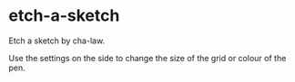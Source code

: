 # etch-a-sketch

Etch a sketch by cha-law.

Use the settings on the side to change the size of the grid or colour of the pen.